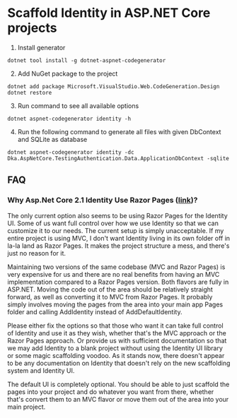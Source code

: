 # Scaffold Identity in ASP.NET Core projects

1. Install generator
``` Shell
dotnet tool install -g dotnet-aspnet-codegenerator
```  
  
2. Add NuGet package to the project
``` Shell
dotnet add package Microsoft.VisualStudio.Web.CodeGeneration.Design
dotnet restore
```  
  
3. Run command to see all available options
``` Shell
dotnet aspnet-codegenerator identity -h
```
  
4. Run the following command to generate all files with given DbContext and SQLite as database
``` Shell
dotnet aspnet-codegenerator identity -dc Dka.AspNetCore.TestingAuthentication.Data.ApplicationDbContext -sqlite
```

## FAQ
### Why Asp.Net Core 2.1 Identity Use Razor Pages ([link](https://stackoverflow.com/questions/53301538/why-asp-net-core-2-1-identity-use-razor-pages))?

The only current option also seems to be using Razor Pages for the Identity UI. Some of us want full control over how we use Identity so that we can customize it to our needs. The current setup is simply unacceptable. If my entire project is using MVC, I don't want Identity living in its own folder off in la-la land as Razor Pages. It makes the project structure a mess, and there's just no reason for it.  

Maintaining two versions of the same codebase (MVC and Razor Pages) is very expensive for us and there are no real benefits from having an MVC implementation compared to a Razor Pages version. Both flavors are fully in ASP.NET. Moving the code out of the area should be relatively straight forward, as well as converting it to MVC from Razor Pages. It probably simply involves moving the pages from the area into your main app Pages folder and calling AddIdentity instead of AddDefaultIdentity.  

Please either fix the options so that those who want it can take full control of Identity and use it as they wish, whether that's the MVC approach or the Razor Pages approach. Or provide us with sufficient documentation so that we may add Identity to a blank project without using the Identity UI library or some magic scaffolding voodoo. As it stands now, there doesn't appear to be any documentation on Identity that doesn't rely on the new scaffolding system and Identity UI.  

The default UI is completely optional. You should be able to just scaffold the pages into your project and do whatever you want from there, whether that's convert them to an MVC flavor or move them out of the area into your main project.  




